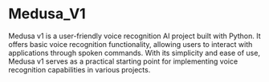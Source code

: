 # Medusa_V1
Medusa v1 is a user-friendly voice recognition AI project built with Python. It offers basic voice recognition functionality, allowing users to interact with applications through spoken commands. With its simplicity and ease of use, Medusa v1 serves as a practical starting point for implementing voice recognition capabilities in various projects.
